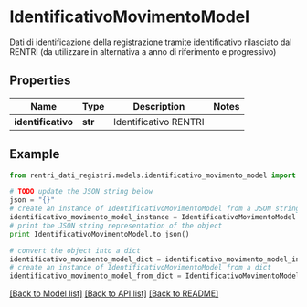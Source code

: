 # IdentificativoMovimentoModel

Dati di identificazione della registrazione tramite identificativo rilasciato dal RENTRI (da utilizzare in alternativa a anno di riferimento e progressivo)

## Properties
Name | Type | Description | Notes
------------ | ------------- | ------------- | -------------
**identificativo** | **str** | Identificativo RENTRI | 

## Example

```python
from rentri_dati_registri.models.identificativo_movimento_model import IdentificativoMovimentoModel

# TODO update the JSON string below
json = "{}"
# create an instance of IdentificativoMovimentoModel from a JSON string
identificativo_movimento_model_instance = IdentificativoMovimentoModel.from_json(json)
# print the JSON string representation of the object
print IdentificativoMovimentoModel.to_json()

# convert the object into a dict
identificativo_movimento_model_dict = identificativo_movimento_model_instance.to_dict()
# create an instance of IdentificativoMovimentoModel from a dict
identificativo_movimento_model_from_dict = IdentificativoMovimentoModel.from_dict(identificativo_movimento_model_dict)
```
[[Back to Model list]](../README.md#documentation-for-models) [[Back to API list]](../README.md#documentation-for-api-endpoints) [[Back to README]](../README.md)


